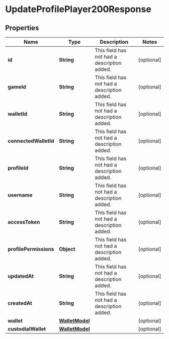 

# UpdateProfilePlayer200Response

## Properties

Name | Type | Description | Notes
------------ | ------------- | ------------- | -------------
**id** | **String** | This field has not had a description added. |  [optional]
**gameId** | **String** | This field has not had a description added. |  [optional]
**walletId** | **String** | This field has not had a description added. |  [optional]
**connectedWalletId** | **String** | This field has not had a description added. |  [optional]
**profileId** | **String** | This field has not had a description added. |  [optional]
**username** | **String** | This field has not had a description added. |  [optional]
**accessToken** | **String** | This field has not had a description added. |  [optional]
**profilePermissions** | **Object** | This field has not had a description added. |  [optional]
**updatedAt** | **String** | This field has not had a description added. |  [optional]
**createdAt** | **String** | This field has not had a description added. |  [optional]
**wallet** | [**WalletModel**](WalletModel.md) |  |  [optional]
**custodialWallet** | [**WalletModel**](WalletModel.md) |  |  [optional]




